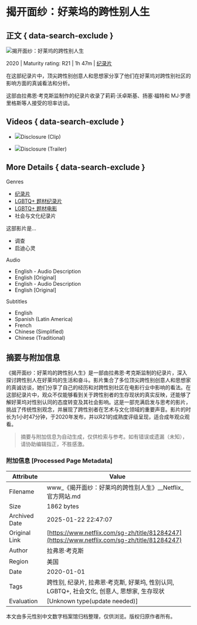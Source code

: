 # 揭开面纱：好莱坞的跨性别人生

## 正文 { data-search-exclude }


![揭开面纱：好莱坞的跨性别人生](https://occ-0-1038-37.1.nflxso.net/dnm/api/v6/tx1O544a9T7n8Z_G12qaboulQQE/AAAABesiGbSpXfaMJ60P3UhT1octRFf5eSsopFgt2XQMz1b1aXK8mBx95LwimuHr6RKZaFvImJy7YLbubV_MXh8SzwwSN4gBWM3ycN2nt9ewq_hy-joAzccyCEdoKsCHyf4U7_KnvrXMSVY0jwKx1AZ_5cj4Ny1EOYf2w3EX8viI_7h0hiAvUKWDcw.png?r=c23)

2020 | Maturity rating: R21 | 1h 47m | [纪录片](https://www.netflix.com/sg-zh/browse/genre/81746409)

在这部纪录片中，顶尖跨性别创意人和思想家分享了他们在好莱坞对跨性别社区的影响方面的真诚看法和分析。

这部由拉弗恩·考克斯监制作的纪录片收录了莉莉·沃卓斯基、扬塞·福特和 MJ·罗德里格斯等人接受的坦率访谈。

## Videos { data-search-exclude }

-   ![](https://occ-0-1038-37.1.nflxso.net/dnm/api/v6/9pS1daC2n6UGc3dUogvWIPMR_OU/AAAABb1-InY4Wf3vOHosWDT2ymLXd6IFgA56QjTj_6svkugqmVoxSnzykVD029r1-GEmDjrjOxy3iMY2VhcBXryc1goubyItsrNa7IF9LbKTleqDREc5w4fp8Imjsg.jpg?r=ee8)Disclosure (Clip)
    
-   ![](https://occ-0-1038-37.1.nflxso.net/dnm/api/v6/9pS1daC2n6UGc3dUogvWIPMR_OU/AAAABWCyOhgg2HkL2W49KoDb5ryoc5HdCcV9wcFMJswdyOn-HKMfcj7ZkDjxXJzpBdp8yyZ1h9tfoWWxQHDYGKIMDEWryFw5K4doWIX2T-z8360jFozl9IHejjRiUw.jpg?r=a96)Disclosure (Trailer)

## More Details { data-search-exclude }

Genres

- [纪录片](https://www.netflix.com/sg-zh/browse/genre/2243108)
- [LGBTQ+ 题材纪录片](https://www.netflix.com/sg-zh/browse/genre/4720)
- [LGBTQ+ 题材电影](https://www.netflix.com/sg-zh/browse/genre/5977)
- 社会与文化纪录片

这部影片是...

- 调查
- 启迪心灵

Audio

- English - Audio Description
- English [Original]
- English - Audio Description
- English [Original]

Subtitles

- English
- Spanish (Latin America)
- French
- Chinese (Simplified)
- Chinese (Traditional)
<!-- tcd_original_link https://www.netflix.com/sg-zh/title/81284247 -->


## 摘要与附加信息

<!-- tcd_abstract -->
《揭开面纱：好莱坞的跨性别人生》是一部由拉弗恩·考克斯监制的纪录片，深入探讨跨性别人在好莱坞的生活和奋斗。影片集合了多位顶尖跨性别创意人和思想家的真诚访谈，她们分享了自己的经历和对跨性别社区在电影行业中影响的看法。在这部纪录片中，观众不仅能够看到关于跨性别者的生存现状的真实反映，还能够了解好莱坞对性别认同的态度转变及其社会影响。这是一部充满启发与思考的影片，挑战了传统性别观念，并展现了跨性别者在艺术与文化领域的重要声音。影片的时长为1小时47分钟，于2020年发布，并以R21的成熟度评级呈现，适合成年观众观看。
<!-- tcd_abstract_end -->

> 摘要与附加信息为自动生成，仅供检索与参考。如有错误或遗漏（未知），请协助编辑指正，不胜感激。

### 附加信息 [Processed Page Metadata]

| Attribute       | Value                                  |
|-----------------|----------------------------------------|
| Filename        | www_《揭开面纱：好莱坞的跨性别人生》__Netflix_官方网站.md                             |
| Size            | 1862 bytes                           |
| Archived Date   | 2025-01-22 22:47:07                             |
| Original Link   | [https://www.netflix.com/sg-zh/title/81284247](https://www.netflix.com/sg-zh/title/81284247)                       |
| Author          | 拉弗恩·考克斯                               |
| Region          | 美国                               |
| Date            | 2020-01-01                                 |
| Tags            | 跨性别, 纪录片, 拉弗恩·考克斯, 好莱坞, 性别认同, LGBTQ+, 社会文化, 创意人, 思想家, 生存现状                                 |
| Evaluation            | [Unknown type(update needed)]                                 |
<!-- tcd_table_end -->

本文由多元性别中文数字档案馆归档整理，仅供浏览。版权归原作者所有。

